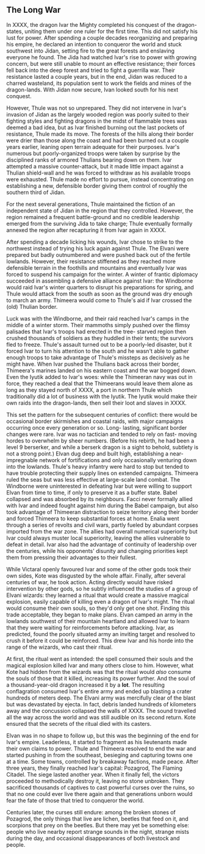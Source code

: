 ## The Long War

In XXXX, the dragon Ivar the Mighty completed his conquest of the dragon-states, uniting them 
under one ruler for the first time.  This did not satisfy his lust for power.  After spending a 
couple decades reorganizing and preparing his empire, he declared an intention to conqueror the 
world and stuck southwest into Jidan, setting fire to the great forests and enslaving everyone he 
found.  The Jida had watched Ivar's rise to power with growing concern, but were still unable to 
mount an effective resistance; their forces fell back into the deep forest and tried to fight a 
guerrilla war.  Their resistance lasted a couple years, but in the end, Jidan was reduced to a 
charred wasteland, its population sent to work the fields and mines of the dragon-lands.  With 
Jidan now secure, Ivan looked south for his next conquest.

However, Thule was not so unprepared.  They did not intervene in Ivar's invasion of Jidan as the 
largely wooded region was poorly suited to their fighting styles and fighting dragons in the midst 
of flammable trees was deemed a bad idea, but as Ivar finished burning out the last pockets of 
resistance, Thule made its move.  The forests of the hills along their border were drier than 
those along the coast and had been burned out a couple years earlier, leaning open terrain 
adequate for their purposes.  Ivar's numerous but poorly-organized troops were taken by surprise 
by the disciplined ranks of armored Thulians bearing down on them.  Ivar attempted a massive 
counter-attack, but it made little impact against a Thulian shield-wall and he was forced to 
withdraw as his available troops were exhausted.  Thule made no effort to pursue, instead 
concentrating on establishing a new, defensible border giving them control of roughly the southern 
third of Jidan.

For the next several generations, Thule maintained the fiction of an independent state of Jidan in 
the region that they controlled.  However, the region remained a frequent battle-ground and no 
credible leadership emerged from the surviving Jida to take charge; Thule eventually formally 
annexed the region after recapturing it from Ivar again in XXXX.

After spending a decade licking his wounds, Ivar chose to strike to the northwest instead of 
trying his luck again against Thule.  The Elvani were prepared but badly outnumbered and were 
pushed back out of the fertile lowlands.  However, their resistance stiffened as they reached more 
defensible terrain in the foothills and mountains and eventually Ivar was forced to suspend his 
campaign for the winter.  A winter of frantic diplomacy succeeded in assembling a defensive 
alliance against Ivar: the Windborne would raid Ivar's winter quarters to disrupt his preparations 
for spring, and Thule would attack from the south as soon as the ground was dry enough to march an 
army.  Thimeera would come to Thule's aid if Ivar crossed the (old) Thulian border.

Luck was with the Windborne, and their raid reached Ivar's camps in the middle of a winter storm. 
Their mammoths simply pushed over the flimsy palisades that Ivar's troops had erected in the tree-
starved region then crushed thousands of soldiers as they huddled in their tents; the survivors 
fled to freeze.  Thule's assault turned out to be a poorly-led disaster, but it forced Ivar to 
turn his attention to the south and he wasn't able to gather enough troops to take advantage of 
Thule's missteps as decisively as he might have.  When Ivar pushed the Thulians back across their 
border, Thimeera's marines landed on his eastern coast and the war bogged down.  Even the Iyutik 
added to Ivar's woes: while the Thimeeran navy was out in force, they reached a deal that the 
Thimeerans would leave them alone as long as they stayed north of XXXX, a port in northern Thule 
which traditionally did a lot of business with the Iyutik.  The Iyutik would make their own raids 
into the dragon-lands, then sell their loot and slaves in XXXX.

This set the pattern for the subsequent centuries of conflict: there would be occasional border 
skirmishes and coastal raids, with major campaigns occurring once every generation or so.  Long-
lasting, significant border changes were rare.  Ivar was no tactician and tended to rely on fast-
moving hordes to overwhelm by sheer numbers.  (Before his rebirth, he had been a level 9 
berserker, and while a berserk dragon is a sight to behold, subtlety is not a strong point.) 
Elvan dug deep and built high, establishing a near-impregnable network of fortifications and only 
occasionally venturing down into the lowlands.  Thule's heavy infantry were hard to stop but 
tended to have trouble protecting their supply lines on extended campaigns.  Thimeera ruled the 
seas but was less effective at large-scale land combat.  The Windborne were uninterested in 
defeating Ivar but were willing to support Elvan from time to time, if only to preserve it as a 
buffer state.  Babel collapsed and was absorbed by its neighbours.  Facci never formally allied 
with Ivar and indeed fought against him during the Babel campaign, but also took advantage of 
Thimeeran distraction to seize territory along their border and forced Thimeera to keep 
substantial forces at home.  Enalia went through a series of revolts and civil wars, partly fueled 
by abundant corpses imported from the war zone.  The allies had overall numerical superiority but 
Ivar could always muster local superiority, leaving the allies vulnerable to defeat in detail. 
Ivar also had the advantage of continuity of leadership over the centuries, while his opponents' 
disunity and changing priorities kept them from pressing their advantages to their fullest.

While Victaral openly favoured Ivar and some of the other gods took their own sides, Kote was 
disgusted by the whole affair.  Finally, after several centuries of war, he took action.  Acting 
directly would have risked intervention by other gods, so he subtly influenced the studies of a 
group of Elvani wizards: they learned a ritual that would create a massive magical explosion, 
easily capable of killing even a dragon of Ivar's might.  The ritual would consume their own 
souls, so they'd only get one shot.  Finding this trade acceptable, they began to make plans. 
Elvan camped an army in the lowlands southwest of their mountain heartland and allowed Ivar to 
learn that they were waiting for reinforcements before attacking.  Ivar, as predicted, found the 
poorly situated army an inviting target and resolved to crush it before it could be reinforced. 
This drew Ivar and his horde into the range of the wizards, who cast their ritual. 

At first, the ritual went as intended: the spell consumed their souls and the magical explosion 
killed Ivar and many others close to him.  However, what Kote had hidden from the wizards was that 
the ritual would *also* consume the souls of those that it killed, increasing its power further. 
And the soul of a thousand-year-old dragon increased it by a **lot**.  The resulting conflagration 
consumed Ivar's entire army and ended up blasting a crater hundreds of meters deep.  The Elvani 
army was mercifully clear of the blast but was devastated by ejecta.  In fact, debris landed 
hundreds of kilometers away and the concussion collapsed the walls of XXXX.  The sound travelled 
all the way across the world and was still audible on its second return.  Kote ensured that the 
secrets of the ritual died with its casters.

Elvan was in no shape to follow up, but this was the beginning of the end for Ivar's empire. 
Leaderless, it started to fragment as his lieutenants made their own claims to power.  Thule and 
Thimeera resolved to end the war and started pushing in from the southeast, besieging and 
capturing towns one at a time.  Some towns, controlled by breakaway factions, made peace.  After 
three years, they finally reached Ivar's capital: Pozagrod, The Flaming Citadel.  The siege lasted 
another year.  When it finally fell, the victors proceeded to methodically destroy it, leaving no 
stone unbroken.  They sacrificed thousands of captives to cast powerful curses over the ruins, so 
that no one could ever live there again and that generations unborn would fear the fate of those 
that tried to conqueror the world.

Centuries later, the curses still endure: among the broken stones of Pozagrod, the only things 
that live are lichen, beetles that feed on it, and scorpions that prey on the beetles.  But there 
may yet be something else: people who live nearby report strange sounds in the night, strange 
mists during the day, and occasional disappearances of both livestock and people.

